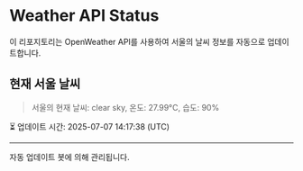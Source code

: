 
# Weather API Status

이 리포지토리는 OpenWeather API를 사용하여 서울의 날씨 정보를 자동으로 업데이트합니다.

## 현재 서울 날씨
> 서울의 현재 날씨: clear sky, 온도: 27.99°C, 습도: 90%

⏳ 업데이트 시간: 2025-07-07 14:17:38 (UTC)

---
자동 업데이트 봇에 의해 관리됩니다.
